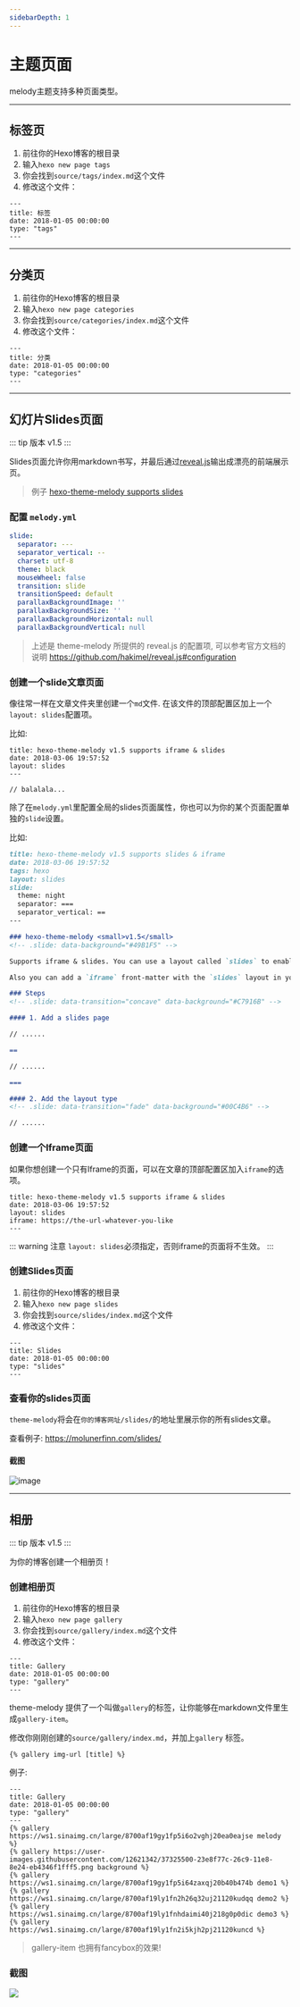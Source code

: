 ```yaml
---
sidebarDepth: 1
---
```


# 主题页面

melody主题支持多种页面类型。

------

## 标签页

1. 前往你的Hexo博客的根目录
2. 输入`hexo new page tags`
3. 你会找到`source/tags/index.md`这个文件
4. 修改这个文件：

```
---
title: 标签
date: 2018-01-05 00:00:00
type: "tags"
---
```

---

## 分类页 

1. 前往你的Hexo博客的根目录
2. 输入`hexo new page categories`
3. 你会找到`source/categories/index.md`这个文件
4. 修改这个文件：

```
---
title: 分类
date: 2018-01-05 00:00:00
type: "categories"
---
```

---

## 幻灯片Slides页面

::: tip
版本 v1.5
:::

Slides页面允许你用markdown书写，并最后通过[reveal.js](https://github.com/hakimel/reveal.js/)输出成漂亮的前端展示页。

> 例子 [hexo-theme-melody supports slides](https://molunerfinn.com/slide-support/) 

<iframe-demo url="https://molunerfinn.com/slide-support/" />

### 配置 `melody.yml`

```yaml
slide:
  separator: ---
  separator_vertical: --
  charset: utf-8
  theme: black
  mouseWheel: false
  transition: slide
  transitionSpeed: default
  parallaxBackgroundImage: ''
  parallaxBackgroundSize: ''
  parallaxBackgroundHorizontal: null
  parallaxBackgroundVertical: null
```

> 上述是 theme-melody 所提供的 reveal.js 的配置项, 可以参考官方文档的说明 https://github.com/hakimel/reveal.js#configuration

### 创建一个slide文章页面

像往常一样在文章文件夹里创建一个`md`文件. 在该文件的顶部配置区加上一个`layout: slides`配置项。

比如:

```
title: hexo-theme-melody v1.5 supports iframe & slides
date: 2018-03-06 19:57:52
layout: slides
---

// balalala...

```

除了在`melody.yml`里配置全局的slides页面属性，你也可以为你的某个页面配置单独的`slide`设置。

比如:

```markdown
title: hexo-theme-melody v1.5 supports slides & iframe
date: 2018-03-06 19:57:52
tags: hexo
layout: slides
slide:
  theme: night
  separator: ===
  separator_vertical: ==
---

### hexo-theme-melody <small>v1.5</small>
<!-- .slide: data-background="#49B1F5" -->

Supports iframe & slides. You can use a layout called `slides` to enabled the slides layout.

Also you can add a `iframe` front-matter with the `slides` layout in your `md` file to enable the iframe page.

### Steps
<!-- .slide: data-transition="concave" data-background="#C7916B" -->

#### 1. Add a slides page

// ......

==

// ......

===

#### 2. Add the layout type
<!-- .slide: data-transition="fade" data-background="#00C4B6" -->

// ......

```

### 创建一个Iframe页面

如果你想创建一个只有Iframe的页面，可以在文章的顶部配置区加入`iframe`的选项。

```
title: hexo-theme-melody v1.5 supports iframe & slides
date: 2018-03-06 19:57:52
layout: slides
iframe: https://the-url-whatever-you-like
---
```

::: warning 注意
`layout: slides`必须指定，否则iframe的页面将不生效。
:::

### 创建Slides页面

1. 前往你的Hexo博客的根目录
2. 输入`hexo new page slides`
3. 你会找到`source/slides/index.md`这个文件
4. 修改这个文件：

```
---
title: Slides
date: 2018-01-05 00:00:00
type: "slides"
---
```

### 查看你的slides页面 

`theme-melody`将会在`你的博客网址/slides/`的地址里展示你的所有slides文章。

查看例子: https://molunerfinn.com/slides/

#### 截图

![image](https://user-images.githubusercontent.com/12621342/37324543-e38ee596-26c4-11e8-984b-995a3d327be7.png)

---

## 相册

::: tip
版本 v1.5
:::

为你的博客创建一个相册页！

### 创建相册页

1. 前往你的Hexo博客的根目录
2. 输入`hexo new page gallery`
3. 你会找到`source/gallery/index.md`这个文件
4. 修改这个文件：

```
---
title: Gallery
date: 2018-01-05 00:00:00
type: "gallery"
---
```

theme-melody 提供了一个叫做`gallery`的标签，让你能够在markdown文件里生成`gallery-item`。

修改你刚刚创建的`source/gallery/index.md`，并加上`gallery` 标签。

`{% gallery img-url [title] %}`

例子:

```
---
title: Gallery 
date: 2018-01-05 00:00:00
type: "gallery"
---
{% gallery https://ws1.sinaimg.cn/large/8700af19gy1fp5i6o2vghj20ea0eajse melody %}
{% gallery https://user-images.githubusercontent.com/12621342/37325500-23e8f77c-26c9-11e8-8e24-eb4346f1fff5.png background %}
{% gallery https://ws1.sinaimg.cn/large/8700af19gy1fp5i64zaxqj20b40b474b demo1 %}
{% gallery https://ws1.sinaimg.cn/large/8700af19ly1fn2h26q32uj21120kudqq demo2 %}
{% gallery https://ws1.sinaimg.cn/large/8700af19ly1fnhdaimi40j218g0p0dic demo3 %}
{% gallery https://ws1.sinaimg.cn/large/8700af19ly1fn2i5kjh2pj21120kuncd %}
```

> gallery-item 也拥有fancybox的效果!

### 截图

![](https://user-images.githubusercontent.com/12621342/37325837-7961f112-26ca-11e8-871e-5f7b6ec1dbdc.png)


